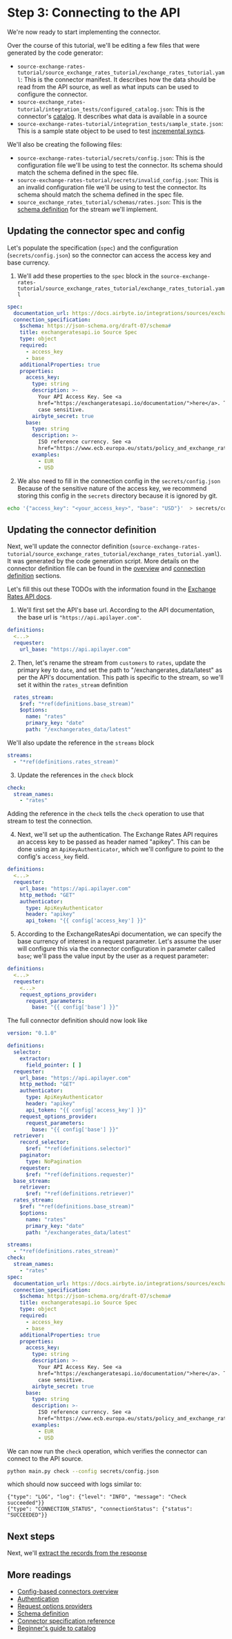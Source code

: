 # Step 3: Connecting to the API

We're now ready to start implementing the connector.

Over the course of this tutorial, we'll be editing a few files that were generated by the code generator:

- `source-exchange-rates-tutorial/source_exchange_rates_tutorial/exchange_rates_tutorial.yaml`: This is the connector manifest. It describes how the data should be read from the API source, as well as what inputs can be used to configure the connector.
- `source-exchange_rates-tutorial/integration_tests/configured_catalog.json`: This is the connector's [catalog](../../../understanding-airbyte/beginners-guide-to-catalog.md). It describes what data is available in a source
- `source-exchange-rates-tutorial/integration_tests/sample_state.json`: This is a sample state object to be used to test [incremental syncs](../../cdk-python/incremental-stream.md).

We'll also be creating the following files:

- `source-exchange-rates-tutorial/secrets/config.json`: This is the configuration file we'll be using to test the connector. Its schema should match the schema defined in the spec file.
- `source-exchange-rates-tutorial/secrets/invalid_config.json`: This is an invalid configuration file we'll be using to test the connector. Its schema should match the schema defined in the spec file.
- `source_exchange_rates_tutorial/schemas/rates.json`: This is the [schema definition](../../cdk-python/schemas.md) for the stream we'll implement.

## Updating the connector spec and config

Let's populate the specification (`spec`) and the configuration (`secrets/config.json`) so the connector can access the access key and base currency.

1. We'll add these properties to the `spec` block in the `source-exchange-rates-tutorial/source_exchange_rates_tutorial/exchange_rates_tutorial.yaml`

```yaml
spec: 
  documentation_url: https://docs.airbyte.io/integrations/sources/exchangeratesapi
  connection_specification:
    $schema: https://json-schema.org/draft-07/schema#
    title: exchangeratesapi.io Source Spec
    type: object
    required:
      - access_key
      - base
    additionalProperties: true
    properties:
      access_key:
        type: string
        description: >-
          Your API Access Key. See <a
          href="https://exchangeratesapi.io/documentation/">here</a>. The key is
          case sensitive.
        airbyte_secret: true
      base:
        type: string
        description: >-
          ISO reference currency. See <a
          href="https://www.ecb.europa.eu/stats/policy_and_exchange_rates/euro_reference_exchange_rates/html/index.en.html">here</a>.
        examples:
          - EUR
          - USD
```

2. We also need to fill in the connection config in the `secrets/config.json`
   Because of the sensitive nature of the access key, we recommend storing this config in the `secrets` directory because it is ignored by git.

```bash
echo '{"access_key": "<your_access_key>", "base": "USD"}'  > secrets/config.json
```

## Updating the connector definition

Next, we'll update the connector definition (`source-exchange-rates-tutorial/source_exchange_rates_tutorial/exchange_rates_tutorial.yaml`). It was generated by the code generation script.
More details on the connector definition file can be found in the [overview](../low-code-cdk-overview.md) and [connection definition](../understanding-the-yaml-file/yaml-overview.md) sections.

Let's fill this out these TODOs with the information found in the [Exchange Rates API docs](https://apilayer.com/marketplace/exchangerates_data-api).

1. We'll first set the API's base url. According to the API documentation, the base url is `"https://api.apilayer.com"`.

```yaml
definitions:
  <...>
  requester:
    url_base: "https://api.apilayer.com"
```

2. Then, let's rename the stream from `customers` to `rates`, update the primary key to `date`, and set the path to "/exchangerates_data/latest" as per the API's documentation. This path is specific to the stream, so we'll set it within the `rates_stream` definition

```yaml
  rates_stream:
    $ref: "*ref(definitions.base_stream)"
    $options:
      name: "rates"
      primary_key: "date"
      path: "/exchangerates_data/latest"
```

We'll also update the reference in the `streams` block

```yaml
streams:
  - "*ref(definitions.rates_stream)"
```

3. Update the references in the `check` block

```yaml
check:
  stream_names:
    - "rates"
```

Adding the reference in the `check` tells the `check` operation to use that stream to test the connection.

4. Next, we'll set up the authentication.
   The Exchange Rates API requires an access key to be passed as header named "apikey".
   This can be done using an `ApiKeyAuthenticator`, which we'll configure to point to the config's `access_key` field.

```yaml
definitions:
  <...>
  requester:
    url_base: "https://api.apilayer.com"
    http_method: "GET"
    authenticator:
      type: ApiKeyAuthenticator
      header: "apikey"
      api_token: "{{ config['access_key'] }}"
```

5. According to the ExchangeRatesApi documentation, we can specify the base currency of interest in a request parameter. Let's assume the user will configure this via the connector configuration in parameter called `base`; we'll pass the value input by the user as a request parameter:

```yaml
definitions:
  <...>
  requester:
    <...>
    request_options_provider:
      request_parameters:
        base: "{{ config['base'] }}"
```

The full connector definition should now look like

```yaml
version: "0.1.0"

definitions:
  selector:
    extractor:
      field_pointer: [ ]
  requester:
    url_base: "https://api.apilayer.com"
    http_method: "GET"
    authenticator:
      type: ApiKeyAuthenticator
      header: "apikey"
      api_token: "{{ config['access_key'] }}"
    request_options_provider:
      request_parameters:
        base: "{{ config['base'] }}"
  retriever:
    record_selector:
      $ref: "*ref(definitions.selector)"
    paginator:
      type: NoPagination
    requester:
      $ref: "*ref(definitions.requester)"
  base_stream:
    retriever:
      $ref: "*ref(definitions.retriever)"
  rates_stream:
    $ref: "*ref(definitions.base_stream)"
    $options:
      name: "rates"
      primary_key: "date"
      path: "/exchangerates_data/latest"

streams:
  - "*ref(definitions.rates_stream)"
check:
  stream_names:
    - "rates"
spec: 
  documentation_url: https://docs.airbyte.io/integrations/sources/exchangeratesapi
  connection_specification:
    $schema: https://json-schema.org/draft-07/schema#
    title: exchangeratesapi.io Source Spec
    type: object
    required:
      - access_key
      - base
    additionalProperties: true
    properties:
      access_key:
        type: string
        description: >-
          Your API Access Key. See <a
          href="https://exchangeratesapi.io/documentation/">here</a>. The key is
          case sensitive.
        airbyte_secret: true
      base:
        type: string
        description: >-
          ISO reference currency. See <a
          href="https://www.ecb.europa.eu/stats/policy_and_exchange_rates/euro_reference_exchange_rates/html/index.en.html">here</a>.
        examples:
          - EUR
          - USD
```

We can now run the `check` operation, which verifies the connector can connect to the API source.

```bash
python main.py check --config secrets/config.json
```

which should now succeed with logs similar to:

```
{"type": "LOG", "log": {"level": "INFO", "message": "Check succeeded"}}
{"type": "CONNECTION_STATUS", "connectionStatus": {"status": "SUCCEEDED"}}
```

## Next steps

Next, we'll [extract the records from the response](4-reading-data.md)

## More readings

- [Config-based connectors overview](../low-code-cdk-overview.md)
- [Authentication](../understanding-the-yaml-file/authentication.md)
- [Request options providers](../understanding-the-yaml-file/request-options.md)
- [Schema definition](../../cdk-python/schemas.md)
- [Connector specification reference](../../connector-specification-reference.md)
- [Beginner's guide to catalog](../../../understanding-airbyte/beginners-guide-to-catalog.md)